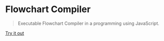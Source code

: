 # Flowchart Compiler

> Executable Flowchart Compiler in a programming using JavaScript.

[Try it out](https://Anisurrahmanlikhon.github.io/Flow-Compiler)

